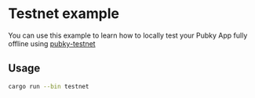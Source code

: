 # Testnet example

You can use this example to learn how to locally test your Pubky App fully offline using [pubky-testnet](https://crates.io/crates/pubky-testnet)

## Usage

```bash
cargo run --bin testnet
```
